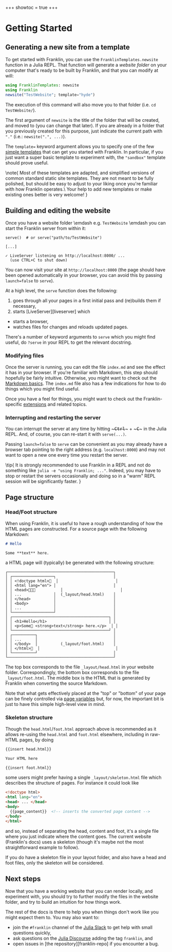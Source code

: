+++
showtoc = true
+++

# Getting Started

## Generating a new site from a template

To get started with Franklin, you can use the `FranklinTemplates.newsite` function
in a Julia REPL.
That function will generate a _website folder_ on your computer that's ready
to be built by Franklin, and that you can modify at will:

```julia
using FranklinTemplates: newsite
using Franklin
newsite("TestWebsite"; template="hyde")
```

The execution of this command will also move you to that folder (i.e. `cd TestWebsite/`).

The first argument of `newsite` is the title of the folder that will be created,
and moved to (you can change that later).
If you are already in a folder that you previously created for this purpose, just indicate the
current path with `"."` (i.e.: `newsite(".", ...)`).

The `template=` keyword argument allows you to specify one of the few
[simple templates](https://tlienart.github.io/FranklinTemplates.jl/)
that can get you started with Franklin.
In particular, if you just want a super basic template to experiment with, the
`"sandbox"` template should prove useful.

\note{
  Most of these templates are adapted, and simplified versions of common standard
  static site templates.
  They are not meant to be fully polished, but should be easy to adjust to your liking
  once you're familiar with how Franklin operates.\\
  Your help to add new templates or make existing ones better is very welcome!
}

## Building and editing the website

Once you have a website folder \emdash e.g. `TestWebsite` \emdash you can start the Franklin
server from within it:

```plaintext
serve()  # or serve("path/to/TestWebsite")

[...]

✓ LiveServer listening on http://localhost:8000/ ...
  (use CTRL+C to shut down)
```

You can now visit your site at `http://localhost:8000` (the page should have been
opened automatically in your browser, you can avoid this by passing `launch=false` to `serve`).

At a high level, the `serve` function does the following:

1. goes through all your pages in a first initial pass and (re)builds them if necessary,
1. starts [LiveServer][liveserver] which
  * starts a browser,
  * watches files for changes and reloads updated pages.

There's a number of keyword arguments to `serve` which you might find useful, do `?serve`
in your REPL to get the relevant docstring.

### Modifying files

Once the server is running, you can edit the file `index.md` and see the effect it
has in your browser.
If you're familiar with Markdown, this step should hopefully be fairly intuitive.
Otherwise, you might want to check out the [Markdown basics](/syntax/basics/).
The `index.md` file also  has a few indications for how to do things which you might
find useful.

Once you have a feel for things, you might want to check out the
Franklin-specific [extensions](/syntax/extensions/) and related topics.


### Interrupting and restarting the server

You can interrupt the server at any time by hitting ~~~<kbd>Ctrl</kbd>~~~ + ~~~<kbd>C</kbd>~~~ in the Julia REPL.
And, of course, you can re-start it with `serve(...)`.

Passing `launch=false` to `serve` can be convenient as you may already have a
browser tab pointing to the right address (e.g. `localhost:8000`) and may not want to open
a new one every time you restart the server.

\tip{
  It is strongly recommended to use Franklin in a REPL and not do something like `julia -e "using Franklin; ..."`.
  Indeed, you may have to stop or restart the servers occasionally and doing so in a "warm" REPL session will be
  significantly faster.
}

## Page structure

### Head/Foot structure

When using Franklin, it is useful to have a rough understanding of how the HTML pages
are constructed.
For a source page with the following Markdown:

```markdown
# Hello

Some **text** here.
```

a HTML page will (typically) be generated with the following structure:

```plaintext
┌──────────────────────────────────────────────┐
│ ┌──────────────────┐                         │
│ │ <!doctype html>  │                         │
│ │ <html lang="en"> │                         │
│ │ <head>           │                         │
│ │ ...              │  (_layout/head.html)    │
│ │ </head>          │                         │
│ │ <body>           │                         │
│ │ ...              │                         │
│ └──────────────────┘                         │
│ ┌──────────────────────────────────────────┐ │
│ │ <h1>Hello</h1>                           │ │
│ │ <p>Some <strong>text</strong> here.</p>  │ │
│ └──────────────────────────────────────────┘ │
│ ┌──────────┐                                 │
│ │ ...      │                                 │
│ │ </body>  │          (_layout/foot.html)    │
│ │ </html>  │                                 │
│ └──────────┘                                 │
└──────────────────────────────────────────────┘
```

The top box corresponds to the file `_layout/head.html` in your website folder.
Correspondingly, the bottom box corresponds to the file `_layout/foot.html`.
The middle box is the HTML that is generated by Franklin when converting the source Markdown.

Note that what gets effectively placed at the "top" or "bottom" of your page can be finely controlled
via [page variables](/syntax/vars+funs/) but, for now, the important bit is just to have this simple
high-level view in mind.


### Skeleton structure

Though the `head.html`/`foot.html` approach above is recommended as it allows re-using the
`head.html` and `foot.html` elsewhere, including in raw-HTML pages, by doing

```html
{{insert head.html}}

Your HTML here

{{insert foot.html}}
```

some users might prefer having a single `_layout/skeleton.html` file which describes the structure of pages.
For instance it could look like

```html
<!doctype html>
<html lang="en">
<head> ... </head>
<body>
  {{page_content}}  <!-- inserts the converted page content -->
</body>
</html>
```

and so, instead of separating the head, content and foot, it's a single file where you just indicate where the content goes.
The current website (Franklin's docs) uses a skeleton (though it's maybe not the most straightforward example to follow).

If you do have a skeleton file in your layout folder, and also have a head and foot files, only the skeleton will be considered.


## Next steps

Now that you have a working website that you can render locally, and experiment with,
you should try to further modify the files in the website folder, and try to build an intuition
for how things work.

The rest of the docs is there to help you when things don't work like you might expect them to.
You may also want to:

* join the `#franklin` channel of the [Julia Slack](https://join.slack.com/t/julialang/shared_invite/zt-w0pifg7p-18IUSkZy_WpofNumiTTROQ) to get help with small questions quickly,
* ask questions on the [Julia Discourse](https://discourse.julialang.org/) adding the tag `franklin`, and
* open issues in [the repository][franklin-repo] if you encounter a bug.
